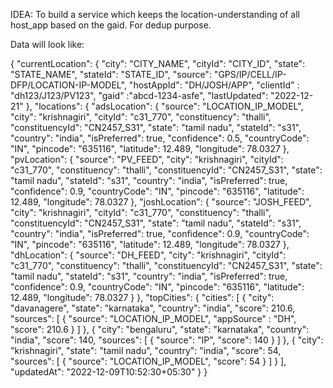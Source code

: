 IDEA: To build a service which keeps the location-understanding of all
host_app based on the gaid. For dedup purpose.

Data will look like:

{ \"currentLocation\": { \"city\": \"CITY_NAME\", \"cityId\":
\"CITY_ID\", \"state\": \"STATE_NAME\", \"stateId\": \"STATE_ID\",
\"source\": \"GPS/IP/CELL/IP-DFP/LOCATION-IP-MODEL\", \"hostAppId\":
\"DH/JOSH/APP\", \"clientId\" : \"dh123/J123/PV123\", \"gaid\"
:\"abcd-1234-asfe\", \"lastUpdated\": \"2022-12-21\" }, \"locations\": {
\"adsLocation\": { \"source\": \"LOCATION_IP_MODEL\", \"city\":
\"krishnagiri\", \"cityId\": \"c31_770\", \"constituency\": \"thalli\",
\"constituencyId\": \"CN2457_S31\", \"state\": \"tamil nadu\",
\"stateId\": \"s31\", \"country\": \"india\", \"isPreferred\": true,
\"confidence\": 0.5, \"countryCode\": \"IN\", \"pincode\": \"635116\",
\"latitude\": 12.489, \"longitude\": 78.0327 }, \"pvLocation\": {
\"source\": \"PV_FEED\", \"city\": \"krishnagiri\", \"cityId\":
\"c31_770\", \"constituency\": \"thalli\", \"constituencyId\":
\"CN2457_S31\", \"state\": \"tamil nadu\", \"stateId\": \"s31\",
\"country\": \"india\", \"isPreferred\": true, \"confidence\": 0.9,
\"countryCode\": \"IN\", \"pincode\": \"635116\", \"latitude\": 12.489,
\"longitude\": 78.0327 }, \"joshLocation\": { \"source\": \"JOSH_FEED\",
\"city\": \"krishnagiri\", \"cityId\": \"c31_770\", \"constituency\":
\"thalli\", \"constituencyId\": \"CN2457_S31\", \"state\": \"tamil
nadu\", \"stateId\": \"s31\", \"country\": \"india\", \"isPreferred\":
true, \"confidence\": 0.9, \"countryCode\": \"IN\", \"pincode\":
\"635116\", \"latitude\": 12.489, \"longitude\": 78.0327 },
\"dhLocation\": { \"source\": \"DH_FEED\", \"city\": \"krishnagiri\",
\"cityId\": \"c31_770\", \"constituency\": \"thalli\",
\"constituencyId\": \"CN2457_S31\", \"state\": \"tamil nadu\",
\"stateId\": \"s31\", \"country\": \"india\", \"isPreferred\": true,
\"confidence\": 0.9, \"countryCode\": \"IN\", \"pincode\": \"635116\",
\"latitude\": 12.489, \"longitude\": 78.0327 } }, \"topCities\": {
\"cities\": \[ { \"city\": \"davanagere\", \"state\": \"karnataka\",
\"country\": \"india\", \"score\": 210.6, \"sources\": \[ { \"source\":
\"LOCATION_IP_MODEL\", \"appSource\" : \"DH\", \"score\": 210.6 } \] },
{ \"city\": \"bengaluru\", \"state\": \"karnataka\", \"country\":
\"india\", \"score\": 140, \"sources\": \[ { \"source\": \"IP\",
\"score\": 140 } \] }, { \"city\": \"krishnagiri\", \"state\": \"tamil
nadu\", \"country\": \"india\", \"score\": 54, \"sources\": \[ {
\"source\": \"LOCATION_IP_MODEL\", \"score\": 54 } \] } \],
\"updatedAt\": \"2022-12-09T10:52:30+05:30\" } }
